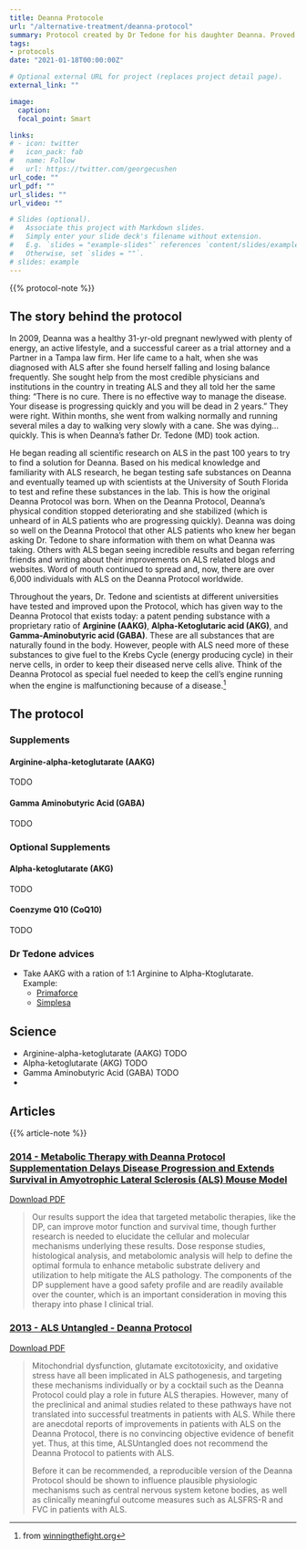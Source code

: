 ```yaml
---
title: Deanna Protocole
url: "/alternative-treatment/deanna-protocol"
summary: Protocol created by Dr Tedone for his daughter Deanna. Proved to be successful and has (suppositely) helped many PALS.
tags:
- protocols
date: "2021-01-18T00:00:00Z"

# Optional external URL for project (replaces project detail page).
external_link: ""

image:
  caption:
  focal_point: Smart

links:
# - icon: twitter
#   icon_pack: fab
#   name: Follow
#   url: https://twitter.com/georgecushen
url_code: ""
url_pdf: ""
url_slides: ""
url_video: ""

# Slides (optional).
#   Associate this project with Markdown slides.
#   Simply enter your slide deck's filename without extension.
#   E.g. `slides = "example-slides"` references `content/slides/example-slides.md`.
#   Otherwise, set `slides = ""`.
# slides: example
---
```

{{% protocol-note %}}

## The story behind the protocol
In 2009, Deanna was a healthy 31-yr-old pregnant newlywed with plenty of energy, an active lifestyle, and a successful career as a trial attorney and a Partner in a Tampa law firm. Her life came to a halt, when she was diagnosed with ALS after she found herself falling and losing balance frequently. She sought help from the most credible physicians and institutions in the country in treating ALS and they all told her the same thing: “There is no cure. There is no effective way to manage the disease. Your disease is progressing quickly and you will be dead in 2 years.” They were right. Within months, she went from walking normally and running several miles a day to walking very slowly with a cane. She was dying…quickly. This is when Deanna’s father Dr. Tedone (MD) took action.  

He began reading all scientific research on ALS in the past 100 years to try to find a solution for Deanna. Based on his medical knowledge and familiarity with ALS research, he began testing safe substances on Deanna and eventually teamed up with scientists at the University of South Florida to test and refine these substances in the lab. This is how the original Deanna Protocol was born. When on the Deanna Protocol, Deanna’s physical condition stopped deteriorating and she stabilized (which is unheard of in ALS patients who are progressing quickly). Deanna was doing so well on the Deanna Protocol that other ALS patients who knew her began asking Dr. Tedone to share information with them on what Deanna was taking. Others with ALS began seeing incredible results and began referring friends and writing about their improvements on ALS related blogs and websites. Word of mouth continued to spread and, now, there are over 6,000 individuals with ALS on the Deanna Protocol worldwide. 

Throughout the years, Dr. Tedone and scientists at different universities have tested and improved upon the Protocol, which has given way to the Deanna Protocol that exists today: a patent pending substance with a proprietary ratio of **Arginine (AAKG)**, **Alpha-Ketoglutaric acid (AKG)**, and **Gamma-Aminobutyric acid (GABA)**. These are all substances that are naturally found in the body. However, people with ALS need more of these substances to give fuel to the Krebs Cycle (energy producing cycle) in their nerve cells, in order to keep their diseased nerve cells alive. Think of the Deanna Protocol as special fuel needed to keep the cell’s engine running when the engine is malfunctioning because of a disease.[^1]

[^1]: from [winningthefight.org](https://winningthefight.org/)

## The protocol

### Supplements
#### Arginine-alpha-ketoglutarate (AAKG)
TODO

#### Gamma Aminobutyric Acid (GABA)
TODO

### Optional Supplements

#### Alpha-ketoglutarate (AKG)
TODO

#### Coenzyme Q10 (CoQ10)
TODO

### Dr Tedone advices

* Take AAKG with a ration of 1:1 Arginine to Alpha-Ktoglutarate.  
Example:  
  * [Primaforce](https://nz.iherb.com/pr/Primaforce-AAKG-Unflavored-250-g/58649)
  * [Simplesa](https://www.simplesanutrition.com/products/aakg-powder-250-grams.html)

## Science
* Arginine-alpha-ketoglutarate (AAKG)
  TODO
* Alpha-ketoglutarate (AKG)
  TODO
* Gamma Aminobutyric Acid (GABA)
  TODO
* 

## Articles
{{% article-note %}}

### [2014 - Metabolic Therapy with Deanna Protocol Supplementation Delays Disease Progression and Extends Survival in Amyotrophic Lateral Sclerosis (ALS) Mouse Model](https://www.ncbi.nlm.nih.gov/pmc/articles/PMC4111621/)
<a class="btn btn-outline-primary" target="_blank" rel="noopener noreferrer" href="./deanna_protocol_delay.pdf">Download PDF</a> 

> Our results support the idea that targeted metabolic therapies, like the DP, can improve motor function and survival time, though further research is needed to elucidate the cellular and molecular mechanisms underlying these results. Dose response studies, histological analysis, and metabolomic analysis will help to define the optimal formula to enhance metabolic substrate delivery and utilization to help mitigate the ALS pathology. The components of the DP supplement have a good safety profile and are readily available over the counter, which is an important consideration in moving this therapy into phase I clinical trial.

### [2013 - ALS Untangled - Deanna Protocol](https://www.alsuntangled.com/review/deanna-protocol/)  
<a class="btn btn-outline-primary" target="_blank" rel="noopener noreferrer" href="./als_untangled_20_deanna_protocol.pdf">Download PDF</a>  
> Mitochondrial dysfunction, glutamate excitotoxicity, and oxidative stress have all been implicated in ALS pathogenesis, and targeting these mechanisms individually or by a cocktail such as the Deanna Protocol could play a role in future ALS therapies. However, many of the preclinical and animal studies related to these pathways have not translated into successful treatments in patients with ALS. While there are anecdotal reports of improvements in patients with ALS on the Deanna Protocol, there is no convincing objective evidence of benefit yet. Thus, at this time, ALSUntangled does not recommend the Deanna Protocol to patients with ALS.
>
> Before it can be recommended, a reproducible version of the Deanna Protocol should be shown to influence plausible physiologic mechanisms such as central nervous system ketone bodies, as well as clinically meaningful outcome measures such as ALSFRS-R and FVC in patients with ALS.